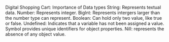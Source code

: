 Digital Shopping Cart: Importance of Data types
String: Represents textual data. 
Number: Represents integer.
Biglnt: Represents intergers larger than the number type can represent.
Boolean: Can hold only two value, like true or false. 
Undefined: Indicates that a variable has not been assigned a value. 
Symbol provides unique identifiers for object properties.
Nill: represents the absence of any object value. 
